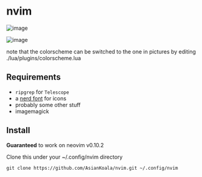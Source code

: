 # nvim
![image](https://files.catbox.moe/qfdxug.png)

![image](https://files.catbox.moe/c0nsbi.png)

note that the colorscheme can be switched to the one in pictures by editing ./lua/plugins/colorscheme.lua

## Requirements
- `ripgrep` for `Telescope`
- a [nerd font](https://github.com/ryanoasis/nerd-fonts) for icons
- probably some other stuff
- imagemagick

## Install
**Guaranteed** to work on neovim v0.10.2

Clone this under your ~/.config/nvim directory

```
git clone https://github.com/AsianKoala/nvim.git ~/.config/nvim
```
